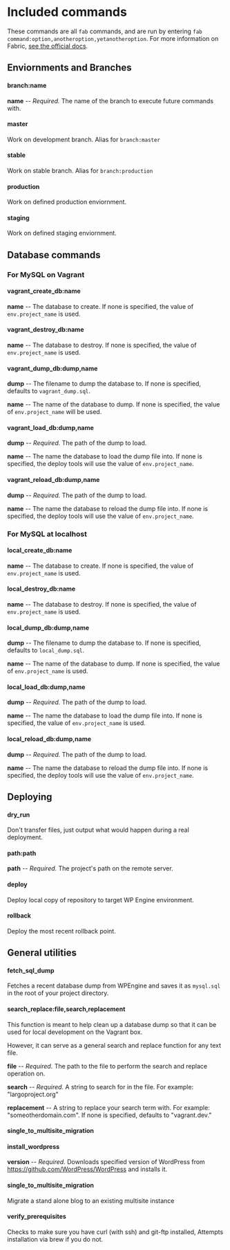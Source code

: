 # Included commands

These commands are all `fab` commands, and are run by entering `fab command:option,anotheroption,yetanotheroption`. For more information on Fabric, [see the official docs](http://docs.fabfile.org/en/1.9/tutorial.html).

## Enviornments and Branches

#### branch:name

**name** -- *Required.* The name of the branch to execute future commands with.

#### master

Work on development branch. Alias for `branch:master`

#### stable

Work on stable branch. Alias for `branch:production`

#### production

Work on defined production enviornment.

#### staging 

Work on defined staging enviornment.

## Database commands

### For MySQL on Vagrant

#### vagrant\_create\_db:name

**name** -- The database to create. If none is specified, the value of `env.project_name` is used.

#### vagrant\_destroy\_db:name

**name** -- The database to destroy. If none is specified, the value of `env.project_name` is used.

#### vagrant\_dump\_db:dump,name

**dump** -- The filename to dump the database to. If none is specified, defaults to `vagrant_dump.sql`.

**name** -- The name of the database to dump. If none is specified, the value of `env.project_name` will be used.

#### vagrant\_load\_db:dump,name

**dump** -- *Required.* The path of the dump to load.

**name** -- The name the database to load the dump file into. If none is specified, the deploy tools will use the value of `env.project_name`.

#### vagrant\_reload\_db:dump,name

**dump** -- *Required.* The path of the dump to load.

**name** -- The name the database to reload the dump file into. If none is specified, the deploy tools will use the value of `env.project_name`.

### For MySQL at localhost

#### local\_create\_db:name

**name** -- The database to create. If none is specified, the value of `env.project_name` is used.

#### local\_destroy\_db:name

**name** -- The database to destroy. If none is specified, the value of `env.project_name` is used.

#### local\_dump\_db:dump,name

**dump** -- The filename to dump the database to. If none is specified, defaults to `local_dump.sql`.

**name** -- The name of the database to dump. If none is specified, the value of `env.project_name` is used.

#### local\_load\_db:dump,name

**dump** -- *Required.* The path of the dump to load.

**name** -- The name the database to load the dump file into. If none is specified, the value of `env.project_name` is used.

#### local\_reload\_db:dump,name

**dump** -- *Required.* The path of the dump to load.

**name** -- The name the database to reload the dump file into. If none is specified, the deploy tools will use the value of `env.project_name`.


## Deploying

#### dry_run

Don't transfer files, just output what would happen during a real deployment.

#### path:path

**path** -- *Required.* The project's path on the remote server.

#### deploy

Deploy local copy of repository to target WP Engine environment.

#### rollback

Deploy the most recent rollback point.


## General utilities

#### fetch\_sql\_dump

Fetches a recent database dump from WPEngine and saves it as `mysql.sql` in the root of your project directory.

#### search\_replace:file,search,replacement

This function is meant to help clean up a database dump so that it can be used for local development on the Vagrant box.

However, it can serve as a general search and replace function for any text file.

**file** -- *Required.* The path to the file to perform the search and replace operation on.

**search** -- *Required.* A string to search for in the file. For example: "largoproject.org"

**replacement** -- A string to replace your search term with. For example: "someotherdomain.com". If none is specified, defaults to "vagrant.dev."

#### single_to_multisite_migration

#### install_wordpress

**version** -- *Required.* Downloads specified version of WordPress from https://github.com/WordPress/WordPress and installs it.

#### single_to_multisite_migration

Migrate a stand alone blog to an existing multisite instance

#### verify_prerequisites

Checks to make sure you have curl (with ssh) and git-ftp installed, Attempts installation via brew if you do not.
